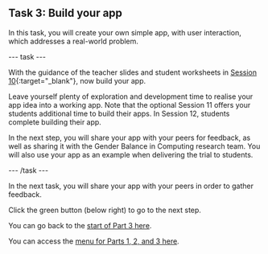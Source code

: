 ## Task 3: Build your app

In this task, you will create your own simple app, with user interaction, which addresses a real-world problem.

--- task ---

With the guidance of the teacher slides and student worksheets in [Session 10](https://drive.google.com/drive/folders/107u8trkuSO_QXWtNrEoCAmp4Ppkc2Jvl?usp=sharing){:target="_blank"}, now build your app.

Leave yourself plenty of exploration and development time to realise your app idea into a working app. Note that the optional Session 11 offers your students additional time to build their apps. In Session 12, students complete building their app.

In the next step, you will share your app with your peers for feedback, as well as sharing it with the Gender Balance in Computing research team. You will also use your app as an example when delivering the trial to students.

--- /task ---

In the next task, you will share your app with your peers in order to gather feedback.

Click the green button (below right) to go to the next step.

You can go back to the [start of Part 3 here](https://projects.raspberrypi.org/en/projects/Year8-RelevanceTraining-Part3-GBICi4). 

You can access the [menu for Parts 1, 2, and 3 here](https://projects.raspberrypi.org/en/pathways/year8-relevancetraining-gbici4).
